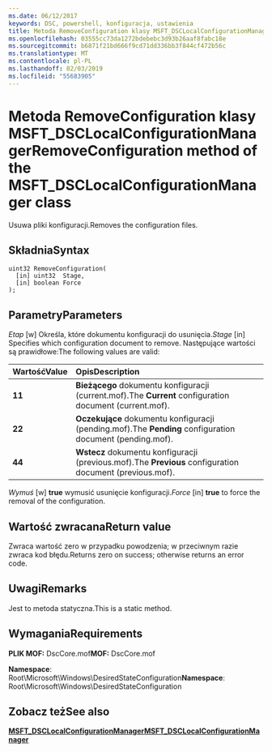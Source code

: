```yaml
---
ms.date: 06/12/2017
keywords: DSC, powershell, konfiguracja, ustawienia
title: Metoda RemoveConfiguration klasy MSFT_DSCLocalConfigurationManager
ms.openlocfilehash: 03555cc73da1272bdebebc3d93b26aaf8fabc18e
ms.sourcegitcommit: b6871f21bd666f9cd71dd336bb3f844cf472b56c
ms.translationtype: MT
ms.contentlocale: pl-PL
ms.lasthandoff: 02/03/2019
ms.locfileid: "55683905"
---
```

# <a name="removeconfiguration-method-of-the-msftdsclocalconfigurationmanager-class"></a><span data-ttu-id="fe3f3-103">Metoda RemoveConfiguration klasy MSFT_DSCLocalConfigurationManager</span><span class="sxs-lookup"><span data-stu-id="fe3f3-103">RemoveConfiguration method of the MSFT_DSCLocalConfigurationManager class</span></span>

<span data-ttu-id="fe3f3-104">Usuwa pliki konfiguracji.</span><span class="sxs-lookup"><span data-stu-id="fe3f3-104">Removes the configuration files.</span></span>

## <a name="syntax"></a><span data-ttu-id="fe3f3-105">Składnia</span><span class="sxs-lookup"><span data-stu-id="fe3f3-105">Syntax</span></span>

```mof
uint32 RemoveConfiguration(
  [in] uint32  Stage,
  [in] boolean Force
);
```

## <a name="parameters"></a><span data-ttu-id="fe3f3-106">Parametry</span><span class="sxs-lookup"><span data-stu-id="fe3f3-106">Parameters</span></span>

<span data-ttu-id="fe3f3-107">*Etap* \[w\] Określa, które dokumentu konfiguracji do usunięcia.</span><span class="sxs-lookup"><span data-stu-id="fe3f3-107">*Stage* \[in\] Specifies which configuration document to remove.</span></span> <span data-ttu-id="fe3f3-108">Następujące wartości są prawidłowe:</span><span class="sxs-lookup"><span data-stu-id="fe3f3-108">The following values are valid:</span></span>

|<span data-ttu-id="fe3f3-109">Wartość</span><span class="sxs-lookup"><span data-stu-id="fe3f3-109">Value</span></span> |<span data-ttu-id="fe3f3-110">Opis</span><span class="sxs-lookup"><span data-stu-id="fe3f3-110">Description</span></span> |
|:--- |:---|
|<span data-ttu-id="fe3f3-111">**1**</span><span class="sxs-lookup"><span data-stu-id="fe3f3-111">**1**</span></span> | <span data-ttu-id="fe3f3-112">**Bieżącego** dokumentu konfiguracji (current.mof).</span><span class="sxs-lookup"><span data-stu-id="fe3f3-112">The **Current** configuration document (current.mof).</span></span> |
|<span data-ttu-id="fe3f3-113">**2**</span><span class="sxs-lookup"><span data-stu-id="fe3f3-113">**2**</span></span> | <span data-ttu-id="fe3f3-114">**Oczekujące** dokumentu konfiguracji (pending.mof).</span><span class="sxs-lookup"><span data-stu-id="fe3f3-114">The **Pending** configuration document (pending.mof).</span></span>  |
|<span data-ttu-id="fe3f3-115">**4**</span><span class="sxs-lookup"><span data-stu-id="fe3f3-115">**4**</span></span> | <span data-ttu-id="fe3f3-116">**Wstecz** dokumentu konfiguracji (previous.mof).</span><span class="sxs-lookup"><span data-stu-id="fe3f3-116">The **Previous** configuration document (previous.mof).</span></span> |

<span data-ttu-id="fe3f3-117">*Wymuś* \[w\] **true** wymusić usunięcie konfiguracji.</span><span class="sxs-lookup"><span data-stu-id="fe3f3-117">*Force* \[in\] **true** to force the removal of the configuration.</span></span>

## <a name="return-value"></a><span data-ttu-id="fe3f3-118">Wartość zwracana</span><span class="sxs-lookup"><span data-stu-id="fe3f3-118">Return value</span></span>

<span data-ttu-id="fe3f3-119">Zwraca wartość zero w przypadku powodzenia; w przeciwnym razie zwraca kod błędu.</span><span class="sxs-lookup"><span data-stu-id="fe3f3-119">Returns zero on success; otherwise returns an error code.</span></span>

## <a name="remarks"></a><span data-ttu-id="fe3f3-120">Uwagi</span><span class="sxs-lookup"><span data-stu-id="fe3f3-120">Remarks</span></span>

<span data-ttu-id="fe3f3-121">Jest to metoda statyczna.</span><span class="sxs-lookup"><span data-stu-id="fe3f3-121">This is a static method.</span></span>

## <a name="requirements"></a><span data-ttu-id="fe3f3-122">Wymagania</span><span class="sxs-lookup"><span data-stu-id="fe3f3-122">Requirements</span></span>

<span data-ttu-id="fe3f3-123">**PLIK MOF:** DscCore.mof</span><span class="sxs-lookup"><span data-stu-id="fe3f3-123">**MOF:** DscCore.mof</span></span>

<span data-ttu-id="fe3f3-124">**Namespace**: Root\Microsoft\Windows\DesiredStateConfiguration</span><span class="sxs-lookup"><span data-stu-id="fe3f3-124">**Namespace**: Root\Microsoft\Windows\DesiredStateConfiguration</span></span>

## <a name="see-also"></a><span data-ttu-id="fe3f3-125">Zobacz też</span><span class="sxs-lookup"><span data-stu-id="fe3f3-125">See also</span></span>

[<span data-ttu-id="fe3f3-126">**MSFT_DSCLocalConfigurationManager**</span><span class="sxs-lookup"><span data-stu-id="fe3f3-126">**MSFT_DSCLocalConfigurationManager**</span></span>](msft-dsclocalconfigurationmanager.md)